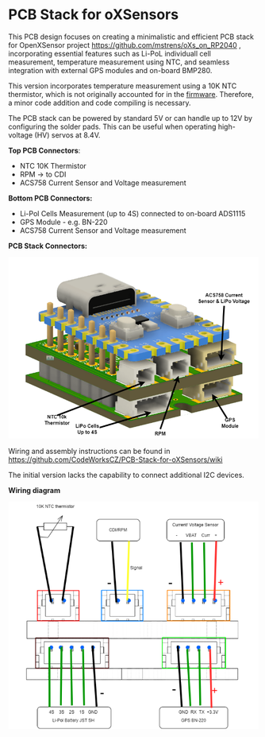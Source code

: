 
# PCB Stack for oXSensors

This PCB design focuses on creating a minimalistic and efficient PCB stack for OpenXSensor project  https://github.com/mstrens/oXs_on_RP2040 , incorporating essential features such as Li-PoL  individuall cell measurement, temperature measurement using NTC, and seamless integration with external GPS modules and on-board BMP280.

This version incorporates temperature measurement using a 10K NTC thermistor, which is not originally accounted for in the [firmware](https://github.com/mstrens/oXs_on_RP2040). Therefore, a minor code addition and code compiling is necessary.

The PCB stack can be powered by standard 5V or can handle up to 12V by configuring the solder pads. This can be useful when operating high-voltage (HV) servos at 8.4V.

**Top PCB Connectors**:

- NTC 10K Thermistor
- RPM -> to CDI
- ACS758 Current Sensor and Voltage measurement

**Bottom PCB Connectors:**

- Li-Pol Cells Measurement (up to 4S) connected to on-board ADS1115
- GPS Module - e.g. BN-220
- ACS758 Current Sensor and Voltage measurement

**PCB Stack Connectors:**

![Connectors](images/Connectors.png)

Wiring and assembly instructions can be found in https://github.com/CodeWorksCZ/PCB-Stack-for-oXSensors/wiki

The initial version lacks the capability to connect additional I2C devices.

**Wiring diagram**

![Wiring](images/OpenXSensors-Wiring.png)
